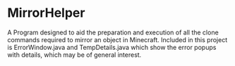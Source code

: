 # MirrorHelper
A Program designed to aid the preparation and execution of all the clone commands required to mirror an object in Minecraft.
Included in this project is ErrorWindow.java and TempDetails.java which show the error popups with details, which may be of general interest.
